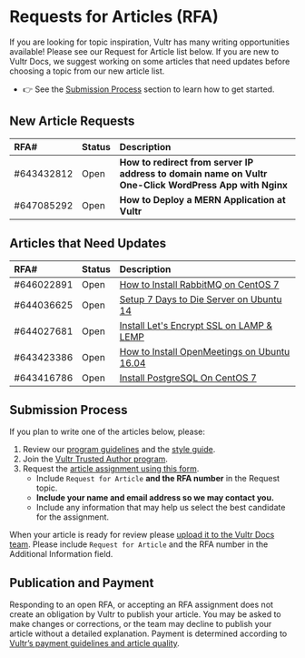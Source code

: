
# Requests for Articles (RFA)

If you are looking for topic inspiration, Vultr has many writing opportunities available! Please see our Request for Article list below. If you are new to Vultr Docs, we suggest working on some articles that need updates before choosing a topic from our new article list.

* 👉 See the [Submission Process](#submission-process) section to learn how to get started.

## New Article Requests

| RFA#       | Status      | Description |
| :----------| :---------- | :-----------|
| #643432812 | Open        | **How to redirect from server IP address to domain name on Vultr One-Click WordPress App with Nginx**|
| #647085292 | Open        | **How to Deploy a MERN Application at Vultr** |

## Articles that Need Updates

| RFA#       | Status      | Description |
| :----------| :---------- | :-----------|
| #646022891 | Open        | [How to Install RabbitMQ on CentOS 7](https://www.vultr.com/docs/how-to-install-rabbitmq-on-centos-7) |
| #644036625 | Open        | [Setup 7 Days to Die Server on Ubuntu 14](https://www.vultr.com/docs/setup-7-days-to-die-server-on-ubuntu-14) |
| #644027681 | Open        | [Install Let's Encrypt SSL on LAMP & LEMP](https://www.vultr.com/docs/setup-letsencrypt-on-linux) |
| #643423386 | Open        | [How to Install OpenMeetings on Ubuntu 16.04](https://www.vultr.com/docs/how-to-install-openmeetings-on-ubuntu-16-04) |
| #643416786 | Open        | [Install PostgreSQL On CentOS 7](https://www.vultr.com/docs/install-postgresql-on-centos-7) |

## Submission Process

If you plan to write one of the articles below, please:

1. Review our [program guidelines](https://www.vultr.com/docs/vultr-docs-program-guidelines) and the [style guide](https://www.vultr.com/docs/vultr-docs-style-guide).
1. Join the [Vultr Trusted Author program](https://my.vultr.com/docs/submit_sample/).
1. Request the [article assignment using this form](https://www.vultr.com/docs/request/).
    * Include `Request for Article` **and the RFA number** in the Request topic.
    * **Include your name and email address so we may contact you.**
    * Include any information that may help us select the best candidate for the assignment.

When your article is ready for review please [upload it to the Vultr Docs team](https://my.vultr.com/docs/submit/). Please include `Request for Article` and the RFA number in the Additional Information field.

## Publication and Payment

Responding to an open RFA, or accepting an RFA assignment does not create an obligation by Vultr to publish your article. You may be asked to make changes or corrections, or the team may decline to publish your article without a detailed explanation. Payment is determined according to [Vultr’s payment guidelines and article quality](https://www.vultr.com/docs/vultr-docs-program-guidelines).
